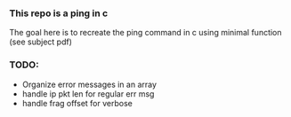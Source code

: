 ### This repo is a ping in c

The goal here is to recreate the ping command in c using minimal function (see subject pdf)

### TODO:
- Organize error messages in an array
- handle ip pkt len for regular err msg
- handle frag offset for verbose
<!--
server.py:
scappy
Forge expected packet (switch ip addr)
sudo apt install libnfnetlink-dev libnetfilter-queue-dev
sudo pip3 install NetFilterQueue kamene
pip3 install NetFilterQueue kamene
test multiple push
-->
